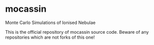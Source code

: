 # mocassin
Monte Carlo Simulations of Ionised Nebulae

This is the official repository of mocassin source code. Beware of any repositories which are not forks of this one!
